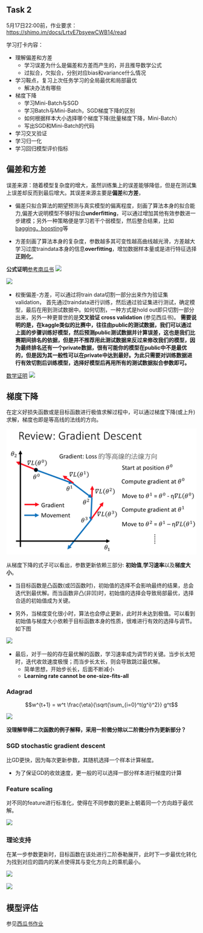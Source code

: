 
## Task 2 

5月17日22:00前，作业要求：https://shimo.im/docs/LrtvE7bsyewCWB14/read

学习打卡内容：
- 理解偏差和方差
  - 学习误差为什么是偏差和方差而产生的，并且推导数学公式
  - 过拟合，欠拟合，分别对应bias和variance什么情况
- 学习鞍点，复习上次任务学习的全局最优和局部最优
  - 解决办法有哪些
- 梯度下降
  - 学习Mini-Batch与SGD
  - 学习Batch与Mini-Batch，SGD梯度下降的区别
  - 如何根据样本大小选择哪个梯度下降(批量梯度下降，Mini-Batch）
  - 写出SGD和Mini-Batch的代码
- 学习交叉验证
- 学习归一化 
- 学习回归模型评价指标

## 偏差和方差

误差来源：随着模型复杂度的增大，虽然训练集上的误差能够降低，但是在测试集上误差却反而到最后增大。其误差来源主要是**偏差**和**方差**，
 - 偏差只拟合算法的期望预测与真实模型的偏离程度，刻画了算法本身的拟合能力,偏差大说明模型不够好拟合**underfitting**，可以通过增加其他有效参数进一步建模；另外一种策略便是学习若干个弱模型，然后整合结果，比如[bagging，boosting](https://mp.weixin.qq.com/s/3hwGAFIibddcSV-00mrSfg)等
 
 - 方差刻画了算法本身的复杂度，参数越多其可变性越高曲线越光滑，方差越大学习过度traindata本身的信息**overfitting**，增加数据样本量或是进行特征选择 **正则化**。

**公式证明**[参考南瓜书]() 
![](bias-variance.png)


![](bias-variance2.png)

 - 权衡偏差-方差，可以通过将train data切割一部分出来作为验证集validation， 首先通过traindata进行训练，然后通过验证集进行测试，确定模型，最后在用到测试数据中。如何切割，一种方式是hold out即只切割一部分出来，另外一种更普世的是**交叉验证 cross validation** (参见西瓜书)。
**需要说明的是，在kaggle类似的比赛中，往往由public的测试数据，我们可以通过上面的步骤训练好模型，然后预测public测试数据并计算误差，这也是我们比赛期间排名的依据，但是并不推荐用此测试数据来反过来修改我们的模型，因为最终排名还有一个private数据，很有可能你的模型在public中不是最优的，但是因为其一般性可以在private中达到最好。为此只需要对训练数据进行有效切割后训练模型，选择好模型后再用所有的测试数据拟合参数即可。**

[数学证明](参考西瓜书第二章如下) 
![](bias-variance3.png) 

## 梯度下降

在定义好损失函数或是目标函数进行极值求解过程中，可以通过梯度下降(或上升)求解，梯度也即是等高线的法线的方向。

![](https://github.com/ZRChao/Book-reading/blob/master/李宏毅机器学习/figures/GD1.png)

从梯度下降的式子可以看出，参数更新依赖三部分: **初始值**,**学习速率**以及**梯度大小**。
 - 当目标函数是凸函数(或凹函数时)，初始值的选择不会影响最终的结果，总会迭代到最优解。而当函数非凸(非凹)时，初始值的选择会导致局部最优，选择合适的初始值成为关键。

- 另外，当梯度变化很小时，算法也会停止更新，此时并未达到极值。可以看到初始值与梯度大小依赖于目标函数本身的性质，很难进行有效的选择与调节。如下图

![](GD2.png)

- 最后，对于一般的存在最优解的函数，学习速率成为调节的关键。当步长太短时，迭代收敛速度极慢；而当步长太长，则会导致跳过最优解。
    - 简单思想，开始步长长，后面不断减小
    - **Learning rate cannot be one-size-fits-all**

### Adagrad

$$w^{t+1} = w^t \frac{\eta}{\sqrt{\sum_{i=0}^t(g^i)^2}} g^t$$

![](GD3.png)

**没理解举得二次函数的例子解释，采用一阶微分除以二阶微分作为更新部分？**

### SGD stochastic gradient descent

比GD更快，因为每次更新参数，其随机选择一个样本计算梯度。

- 为了保证GD的收敛速度，更一般的可以选择一部分样本进行梯度的计算

### Feature scaling 

对不同的feature进行标准化，使得在不同参数的更新上朝着同一个方向趋于最优解。

![](GD4.png)

### 理论支持

在某一步参数更新时，目标函数在该处进行二阶泰勒展开，此时下一步最优化转化为找到对应的圆内的某点使得其与变化方向上的乘机最小。

![](GD5.png)

![](GD6.png)



## 模型评估

参见[西瓜书作业](https://github.com/ZRChao/Book-reading/tree/master/周志华西瓜书)
